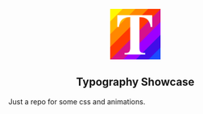 <p align="center">
  <img height="100" src="https://raw.githubusercontent.com/rudotriton/typography-showcase/master/ts-512x512.png">
</p>

<h2 align="center"><strong>Typography Showcase</strong></h2>

Just a repo for some css and animations.